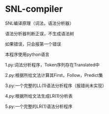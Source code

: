 # SNL-compiler
SNL编译原理（词法，语法分析器）

语法分析器判断正误，不生成语法树

如果错误，只会报第一个错误

本程序使用python语言

1.py:词法分析程序，Token序列存在Translated中

2.py:根据所给文法计算其First，Follow，Predict集

3.py:一个完整的LL(1)语法分析程序（报错尚未实现）

4.py:根据所给文法生成LR(1)分析表

5.py:一个完整的LR(1)语法分析程序
